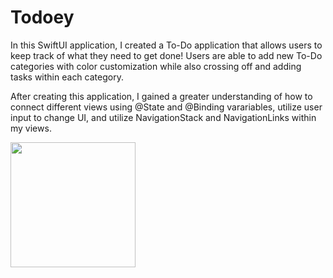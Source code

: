 # Todoey
In this SwiftUI application, I created a To-Do application that allows users to keep track of what they need to get done!
Users are able to add new To-Do categories with color customization while also crossing off and adding tasks within each category. 

After creating this application, I gained a greater understanding of how to connect different views using @State and @Binding varariables, utilize user input to change UI, and utilize NavigationStack and NavigationLinks within my views. 

<img src = "https://github.com/ellieekimm/todoey/blob/main/Screen%20Recording%202023-11-03%20at%205.26.25%20PM.gif" width = "200">
